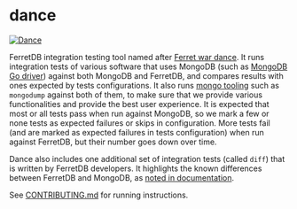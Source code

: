 # dance

[![Dance](https://github.com/FerretDB/dance/actions/workflows/dance.yml/badge.svg?branch=main)](https://github.com/FerretDB/dance/actions/workflows/dance.yml)

FerretDB integration testing tool named after [Ferret war dance](https://en.wikipedia.org/wiki/Weasel_war_dance).
It runs integration tests of various software that uses MongoDB
(such as [MongoDB Go driver](https://github.com/mongodb/mongo-go-driver))
against both MongoDB and FerretDB,
and compares results with ones expected by tests configurations.
It also runs [mongo tooling](https://github.com/mongodb/mongo-tools) such as `mongodump` against both of them,
to make sure that we provide various functionalities and provide the best user experience.
It is expected that most or all tests pass when run against MongoDB,
so we mark a few or none tests as expected failures or skips in configuration.
More tests fail (and are marked as expected failures in tests configuration) when run against FerretDB,
but their number goes down over time.

Dance also includes one additional set of integration tests (called `diff`) that is written by FerretDB developers.
It highlights the known differences between FerretDB and MongoDB,
as [noted in documentation](https://docs.ferretdb.io/diff/).

See [CONTRIBUTING.md](CONTRIBUTING.md) for running instructions.
